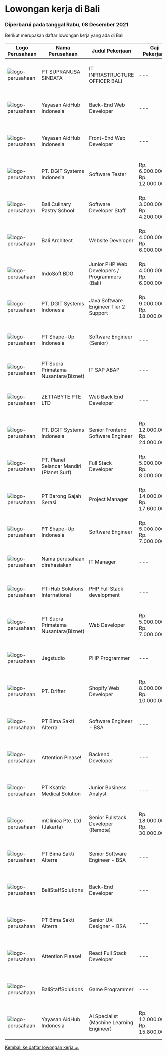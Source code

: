 
  # Lowongan kerja di Bali

  ### Diperbarui pada tanggal Rabu, 08 Desember 2021

  Berikut merupakan daftar lowongan kerja yang ada di Bali

  |Logo Perusahaan | Nama Perusahaan | Judul Pekerjaan | Gaji Pekerjaan | Lokasi | Deskripsi | Tanggal diunggah | Pranala |
  | -------------- | --------------- | --------------- | --------- | --------- | -------------- | ------- | ----------- |
  |![logo-perusahaan](https://image-service-cdn.seek.com.au/a50d942d1a834f67ed0f6529eed213256bc2fbab/ee4dce1061f3f616224767ad58cb2fc751b8d2dc)|PT SUPRANUSA SINDATA|IT INFRASTRUCTURE OFFICER BALI|---|Bali|Requirement :• Pendidikan D3 / S1 Teknik / Manajemen Informatika• Pengalaman minimal 1 tahun sebagai IT Technical Support• Memiliki pemahaman yang...|Senin, 06 Desember 2021|https://www.jobstreet.co.id/id/job/it-infrastructure-officer-bali-3712381?token=0~fc4f720b-fb86-46d5-af39-84fcd12b981e&sectionRank=1&jobId=jobstreet-id-job-3712381|
|![logo-perusahaan](https://image-service-cdn.seek.com.au/b8a60e8d6ca510696f33d15561863cf7825cf93a/ee4dce1061f3f616224767ad58cb2fc751b8d2dc)|Yayasan AidHub Indonesia|Back-End Web Developer|---|Badung|Responsibilities:·      This role will report to the IT Manager·      Maintain and upgrade the software following deployment·      Develop individual...|Rabu, 08 Desember 2021|https://www.jobstreet.co.id/id/job/back-end-web-developer-3714313?token=0~fc4f720b-fb86-46d5-af39-84fcd12b981e&sectionRank=2&jobId=jobstreet-id-job-3714313|
|![logo-perusahaan](https://image-service-cdn.seek.com.au/b8a60e8d6ca510696f33d15561863cf7825cf93a/ee4dce1061f3f616224767ad58cb2fc751b8d2dc)|Yayasan AidHub Indonesia|Front-End Web Developer|---|Badung|Responsibilities:·      This role will report to the IT Manager·      Maintain and upgrade the software following deployment·      Manage the...|Selasa, 07 Desember 2021|https://www.jobstreet.co.id/id/job/front-end-web-developer-3713897?token=0~fc4f720b-fb86-46d5-af39-84fcd12b981e&sectionRank=3&jobId=jobstreet-id-job-3713897|
|![logo-perusahaan](https://image-service-cdn.seek.com.au/e1681d73e68b1b74b5b5136363b820dd70a250df/ee4dce1061f3f616224767ad58cb2fc751b8d2dc)|PT. DGIT Systems Indonesia|Software Tester|Rp. 6.000.000-Rp. 12.000.000|Bali|We believe work should be a fun development journey but the challenging one! Our great teams will support you to achieve that and delivering great...|Senin, 06 Desember 2021|https://www.jobstreet.co.id/id/job/software-tester-3712627?token=0~fc4f720b-fb86-46d5-af39-84fcd12b981e&sectionRank=4&jobId=jobstreet-id-job-3712627|
|![logo-perusahaan](https://image-service-cdn.seek.com.au/ffb21a2be32b7fde72f1d135cb1a72327f0babf6/ee4dce1061f3f616224767ad58cb2fc751b8d2dc)|Bali Culinary Pastry School|Software Developer Staff|Rp. 3.000.000-Rp. 4.200.000|Denpasar|Job Description  Develop, test, install and support programs/systems in line with agreed requirements software. Technical installation/deployment....|Selasa, 07 Desember 2021|https://www.jobstreet.co.id/id/job/software-developer-staff-3712824?token=0~fc4f720b-fb86-46d5-af39-84fcd12b981e&sectionRank=5&jobId=jobstreet-id-job-3712824|
|![logo-perusahaan](https://image-service-cdn.seek.com.au/b920db08069e86bd5d438d1114fd733c3c4e80dd/ee4dce1061f3f616224767ad58cb2fc751b8d2dc)|Bali Architect|Website Developer|Rp. 4.000.000-Rp. 6.000.000|Badung|Candidate must have at least a Diploma, Bachelor's Degree, Master/Post Graduate Degree in Computer Science/Information Technology or equivalent.  At...|Senin, 06 Desember 2021|https://www.jobstreet.co.id/id/job/website-developer-3712020?token=0~fc4f720b-fb86-46d5-af39-84fcd12b981e&sectionRank=6&jobId=jobstreet-id-job-3712020|
|![logo-perusahaan](https://image-service-cdn.seek.com.au/17428c8b49b1d3c23dc8ef96eed550ffcf971e54/ee4dce1061f3f616224767ad58cb2fc751b8d2dc)|IndoSoft BDG|Junior PHP Web Developers / Programmers (Bali)|Rp. 4.000.000-Rp. 6.000.000|Kuta|Kami IndoSoft sedang mencari 2-3 Junior PHP Web Developers / Programmers.    Requirements  Lulusan Diploma / S1 Strong in english Pengalaman minimal 1...|Minggu, 05 Desember 2021|https://www.jobstreet.co.id/id/job/junior-php-web-developers-programmers-bali-3702688?token=0~fc4f720b-fb86-46d5-af39-84fcd12b981e&sectionRank=7&jobId=jobstreet-id-job-3702688|
|![logo-perusahaan](https://image-service-cdn.seek.com.au/e1681d73e68b1b74b5b5136363b820dd70a250df/ee4dce1061f3f616224767ad58cb2fc751b8d2dc)|PT. DGIT Systems Indonesia|Java Software Engineer Tier 2 Support|Rp. 9.000.000-Rp. 18.000.000|Bali|We are looking for a talented Java engineer to join an experienced team of engineers working on our flagship to support our products: Telflow, a...|Selasa, 07 Desember 2021|https://www.jobstreet.co.id/id/job/java-software-engineer-tier-2-support-3714142?token=0~fc4f720b-fb86-46d5-af39-84fcd12b981e&sectionRank=8&jobId=jobstreet-id-job-3714142|
|![logo-perusahaan](https://image-service-cdn.seek.com.au/3fc098deac56b6be857f15ab34d54b1ee2c248c7/ee4dce1061f3f616224767ad58cb2fc751b8d2dc)|PT Shape-Up Indonesia|Software Engineer (Senior)|---|Badung|Deskripsi Pekerjaan :Sebuah start-up company di bidang healthcare, dengan parent company yang sudah established selama 17 tahun, sedang membentuk team...|Senin, 06 Desember 2021|https://www.jobstreet.co.id/id/job/software-engineer-senior-3711722?token=0~fc4f720b-fb86-46d5-af39-84fcd12b981e&sectionRank=9&jobId=jobstreet-id-job-3711722|
|![logo-perusahaan](https://image-service-cdn.seek.com.au/1033d36f751f076cfdd637ed0acbcbf8508866ec/ee4dce1061f3f616224767ad58cb2fc751b8d2dc)|PT Supra Primatama Nusantara(Biznet)|IT SAP ABAP|---|Jakarta Pusat|Responsibilities: Planning, monitoring, and managing all development tasks. Create development standards and checklists. Liase with functional team...|Sabtu, 04 Desember 2021|https://www.jobstreet.co.id/id/job/it-sap-abap-3701295?token=0~fc4f720b-fb86-46d5-af39-84fcd12b981e&sectionRank=10&jobId=jobstreet-id-job-3701295|
|![logo-perusahaan](https://image-service-cdn.seek.com.au/a9ad8fdd00d66418bb5e9ec41ddbc2318ccec822/ee4dce1061f3f616224767ad58cb2fc751b8d2dc)|ZETTABYTE PTE LTD|Web Back End Developer|---|Badung|You can visit us at https://www.zettabyte.life/ for more information.Job DescriptionWe are looking for a Back-End Web Developer responsible for...|Minggu, 05 Desember 2021|https://www.jobstreet.co.id/id/job/web-back-end-developer-3702050?token=0~fc4f720b-fb86-46d5-af39-84fcd12b981e&sectionRank=11&jobId=jobstreet-id-job-3702050|
|![logo-perusahaan](https://image-service-cdn.seek.com.au/e1681d73e68b1b74b5b5136363b820dd70a250df/ee4dce1061f3f616224767ad58cb2fc751b8d2dc)|PT. DGIT Systems Indonesia|Senior Frontend Software Engineer|Rp. 12.000.000-Rp. 24.000.000|Bali|We are looking for talented developers to join an experienced team of front-end engineers working on our flagship product Telflow, a multi-award...|Minggu, 05 Desember 2021|https://www.jobstreet.co.id/id/job/senior-frontend-software-engineer-3702370?token=0~fc4f720b-fb86-46d5-af39-84fcd12b981e&sectionRank=12&jobId=jobstreet-id-job-3702370|
|![logo-perusahaan](https://image-service-cdn.seek.com.au/9a17f6158932b294e24ba264a1e5b00bc07424ec/ee4dce1061f3f616224767ad58cb2fc751b8d2dc)|PT. Planet Selancar Mandiri (Planet Surf)|Full Stack Developer|Rp. 5.000.000-Rp. 8.000.000|Badung|Requirements: Bachelor of Computer Science/Information System Minimum has one year of working experince Minimum 20 years old and maximum 30 years old...|Minggu, 05 Desember 2021|https://www.jobstreet.co.id/id/job/full-stack-developer-3702616?token=0~fc4f720b-fb86-46d5-af39-84fcd12b981e&sectionRank=13&jobId=jobstreet-id-job-3702616|
|![logo-perusahaan](https://image-service-cdn.seek.com.au/b7ce607761938aed684ed114c4140caa4932c5c8/ee4dce1061f3f616224767ad58cb2fc751b8d2dc)|PT Barong Gajah Serasi|Project Manager|Rp. 14.000.000-Rp. 17.600.000|Bali|Stairway Games is looking for a Project Manager. We’re developing Coral Island, a reimagined farm sim game inspired by the classics. This is a link to...|Sabtu, 04 Desember 2021|https://www.jobstreet.co.id/id/job/project-manager-3711044?token=0~fc4f720b-fb86-46d5-af39-84fcd12b981e&sectionRank=14&jobId=jobstreet-id-job-3711044|
|![logo-perusahaan](https://image-service-cdn.seek.com.au/3fc098deac56b6be857f15ab34d54b1ee2c248c7/ee4dce1061f3f616224767ad58cb2fc751b8d2dc)|PT Shape-Up Indonesia|Software Engineer|Rp. 5.000.000-Rp. 7.000.000|Badung|Deskripsi Pekerjaan :Sebuah start-up company di bidang healthcare, dengan parent company yang sudah established selama 17 tahun, sedang membentuk team...|Sabtu, 04 Desember 2021|https://www.jobstreet.co.id/id/job/software-engineer-3710927?token=0~fc4f720b-fb86-46d5-af39-84fcd12b981e&sectionRank=15&jobId=jobstreet-id-job-3710927|
|![logo-perusahaan](https://us.123rf.com/450wm/pavelstasevich/pavelstasevich1811/pavelstasevich181101027/112815900-stock-vector-no-image-available-icon-flat-vector.jpg?ver=6)|Nama perusahaan dirahasiakan|IT Manager|---|Bali|Pendidikan minimal S1 segala jurusan Memiliki pengetahuan mengenai PHP dan bahasa pemrograman lainnya atau menguasai jaringan Gaji negotiable...|Selasa, 30 November 2021|https://www.jobstreet.co.id/id/job/it-manager-3704071?token=0~fc4f720b-fb86-46d5-af39-84fcd12b981e&sectionRank=16&jobId=jobstreet-id-job-3704071|
|![logo-perusahaan](https://image-service-cdn.seek.com.au/21962b44a8df541d7068243a4557dbc42a40bde4/ee4dce1061f3f616224767ad58cb2fc751b8d2dc)|PT iHub Solutions International|PHP Full Stack development|---|Badung|PHP Senior Programmer PT IHub Solutions InternationalAbout PT IHub Solutions International:PT IHub Solutions International is a rapidly growing...|Sabtu, 04 Desember 2021|https://www.jobstreet.co.id/id/job/php-full-stack-development-3700955?token=0~fc4f720b-fb86-46d5-af39-84fcd12b981e&sectionRank=17&jobId=jobstreet-id-job-3700955|
|![logo-perusahaan](https://image-service-cdn.seek.com.au/1033d36f751f076cfdd637ed0acbcbf8508866ec/ee4dce1061f3f616224767ad58cb2fc751b8d2dc)|PT Supra Primatama Nusantara(Biznet)|Web Developer|Rp. 5.000.000-Rp. 7.000.000|Badung|Requirements :Maximum 27 years oldMinimum S1 in Information System/Computer Science, minimum GPA 3.00Minimum 1 year experience as a Web...|Jumat, 03 Desember 2021|https://www.jobstreet.co.id/id/job/web-developer-3709771?token=0~fc4f720b-fb86-46d5-af39-84fcd12b981e&sectionRank=18&jobId=jobstreet-id-job-3709771|
|![logo-perusahaan](https://image-service-cdn.seek.com.au/cb42a7acf51def89e5abb9614f9d0b3aa454bb5f/ee4dce1061f3f616224767ad58cb2fc751b8d2dc)|Jegstudio|PHP Programmer|---|Denpasar|We are looking for several Talented PHP Programmer more spesifically WordPress Programmer to be based in Bali For this exiting role you will need to...|Kamis, 02 Desember 2021|https://www.jobstreet.co.id/id/job/php-programmer-3698429?token=0~fc4f720b-fb86-46d5-af39-84fcd12b981e&sectionRank=19&jobId=jobstreet-id-job-3698429|
|![logo-perusahaan](https://image-service-cdn.seek.com.au/b2640abd90df1a7069f0d6576052a2cabc0d142a/ee4dce1061f3f616224767ad58cb2fc751b8d2dc)|PT. Drifter|Shopify Web Developer|Rp. 8.000.000-Rp. 10.000.000|Badung|We are looking for a Shopify developer who is motivated to combine the art of design with the art of programming, transitioning seamlessly between...|Jumat, 03 Desember 2021|https://www.jobstreet.co.id/id/job/shopify-web-developer-3694364?token=0~fc4f720b-fb86-46d5-af39-84fcd12b981e&sectionRank=20&jobId=jobstreet-id-job-3694364|
|![logo-perusahaan](https://image-service-cdn.seek.com.au/3b449304b19b7a5909fe2d6166b69cb2e3dfc9ad/ee4dce1061f3f616224767ad58cb2fc751b8d2dc)|PT Bima Sakti Alterra|Software Engineer - BSA|---|Bali|Area Responsibility:● Develop software solutions by studying information needs; conferring with users; studying systems flow, data usage and work...|Kamis, 02 Desember 2021|https://www.jobstreet.co.id/id/job/software-engineer-bsa-3692362?token=0~fc4f720b-fb86-46d5-af39-84fcd12b981e&sectionRank=21&jobId=jobstreet-id-job-3692362|
|![logo-perusahaan](https://image-service-cdn.seek.com.au/978cfd1b2ac8a8b1bac0aa11650bb3f2383c8744/ee4dce1061f3f616224767ad58cb2fc751b8d2dc)|Attention Please!|Backend Developer|---|Jakarta Raya|Our Stack Node, GraphQL, Apollo, Express, Babel, TypeScript, Prisma, SQL, Docker Java  Requirements 2+ years of experience designing, developing...|Jumat, 03 Desember 2021|https://www.jobstreet.co.id/id/job/backend-developer-3699575?token=0~fc4f720b-fb86-46d5-af39-84fcd12b981e&sectionRank=22&jobId=jobstreet-id-job-3699575|
|![logo-perusahaan](https://image-service-cdn.seek.com.au/31a711d9e711406724557d4cf1a8fb539c81c80e/ee4dce1061f3f616224767ad58cb2fc751b8d2dc)|PT Ksatria Medical Solution|Junior Business Analyst|---|Bali|We are looking for a junior business analyst to assist us in developing and supporting our web-based hospital information system.  Responsibilities: ...|Kamis, 02 Desember 2021|https://www.jobstreet.co.id/id/job/junior-business-analyst-3708729?token=0~fc4f720b-fb86-46d5-af39-84fcd12b981e&sectionRank=23&jobId=jobstreet-id-job-3708729|
|![logo-perusahaan](https://image-service-cdn.seek.com.au/7665bb5bd589f085f653b36d2f3cbccaf93e5953/ee4dce1061f3f616224767ad58cb2fc751b8d2dc)|mClinica Pte. Ltd (Jakarta)|Senior Fullstack Developer (Remote)|Rp. 18.000.000-Rp. 30.000.000|Bali|mClinica is hiring for a Senior Fullstack Developer to serve our clients in Southeast Asia and support our growth regionally and globally. We are...|Kamis, 02 Desember 2021|https://www.jobstreet.co.id/id/job/senior-fullstack-developer-remote-3698268?token=0~fc4f720b-fb86-46d5-af39-84fcd12b981e&sectionRank=24&jobId=jobstreet-id-job-3698268|
|![logo-perusahaan](https://image-service-cdn.seek.com.au/3b449304b19b7a5909fe2d6166b69cb2e3dfc9ad/ee4dce1061f3f616224767ad58cb2fc751b8d2dc)|PT Bima Sakti Alterra|Senior Software Engineer - BSA|---|Bali|Area Responsibility:● Develop software solutions by studying information needs; conferring with users; studying systems flow, data usage and work...|Kamis, 02 Desember 2021|https://www.jobstreet.co.id/id/job/senior-software-engineer-bsa-3692344?token=0~fc4f720b-fb86-46d5-af39-84fcd12b981e&sectionRank=25&jobId=jobstreet-id-job-3692344|
|![logo-perusahaan](https://us.123rf.com/450wm/pavelstasevich/pavelstasevich1811/pavelstasevich181101027/112815900-stock-vector-no-image-available-icon-flat-vector.jpg?ver=6)|BaliStaffSolutions|Back-End Developer|---|Bali|A software development company in Uluwatu, Bali is looking for a talented and enthusiastic Back-End Developer (Full-time).Responsibilities:...|Kamis, 02 Desember 2021|https://www.jobstreet.co.id/id/job/back-end-developer-3708667?token=0~fc4f720b-fb86-46d5-af39-84fcd12b981e&sectionRank=26&jobId=jobstreet-id-job-3708667|
|![logo-perusahaan](https://image-service-cdn.seek.com.au/3b449304b19b7a5909fe2d6166b69cb2e3dfc9ad/ee4dce1061f3f616224767ad58cb2fc751b8d2dc)|PT Bima Sakti Alterra|Senior UX Designer - BSA|---|Bali|Job Description:- Create, improve and use wireframes, prototypes, style guides, user flows, and effectively communicate your ideas using any of these...|Jumat, 03 Desember 2021|https://www.jobstreet.co.id/id/job/senior-ux-designer-bsa-3694757?token=0~fc4f720b-fb86-46d5-af39-84fcd12b981e&sectionRank=27&jobId=jobstreet-id-job-3694757|
|![logo-perusahaan](https://image-service-cdn.seek.com.au/978cfd1b2ac8a8b1bac0aa11650bb3f2383c8744/ee4dce1061f3f616224767ad58cb2fc751b8d2dc)|Attention Please!|React Full Stack Developer|---|Bali|Responsibilities Overall Design - code, performance, security Performance fixes and optimization Continuously discover, evaluate, and implement new...|Kamis, 02 Desember 2021|https://www.jobstreet.co.id/id/job/react-full-stack-developer-3698579?token=0~fc4f720b-fb86-46d5-af39-84fcd12b981e&sectionRank=28&jobId=jobstreet-id-job-3698579|
|![logo-perusahaan](https://us.123rf.com/450wm/pavelstasevich/pavelstasevich1811/pavelstasevich181101027/112815900-stock-vector-no-image-available-icon-flat-vector.jpg?ver=6)|BaliStaffSolutions|Game Programmer|---|Bali|A software development company in Uluwatu, Bali is looking for a talented and enthusiastic Game Programmer (Full-time).Responsibilities: Liaising with...|Kamis, 02 Desember 2021|https://www.jobstreet.co.id/id/job/game-programmer-3708650?token=0~fc4f720b-fb86-46d5-af39-84fcd12b981e&sectionRank=29&jobId=jobstreet-id-job-3708650|
|![logo-perusahaan](https://image-service-cdn.seek.com.au/b8a60e8d6ca510696f33d15561863cf7825cf93a/ee4dce1061f3f616224767ad58cb2fc751b8d2dc)|Yayasan AidHub Indonesia|AI Specialist (Machine Learning Engineer)|Rp. 12.000.000-Rp. 15.800.000|Badung|AI Specialists are experts in computer programming with the main task of checking hypotheses. This hypothesis checking is carried out using cognitive...|Selasa, 30 November 2021|https://www.jobstreet.co.id/id/job/ai-specialist-machine-learning-engineer-3690354?token=0~fc4f720b-fb86-46d5-af39-84fcd12b981e&sectionRank=30&jobId=jobstreet-id-job-3690354|


  [Kembali ke daftar lowongan kerja 🔙](../README.md#daftar-lowongan-kerja)
  